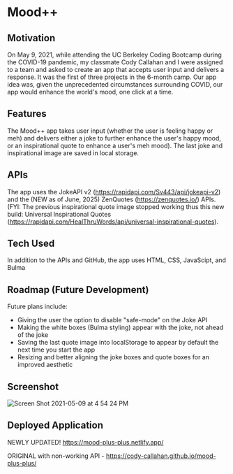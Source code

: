 # Mood++

## Motivation
On May 9, 2021, while attending the UC Berkeley Coding Bootcamp during the COVID-19 pandemic, my classmate Cody Callahan and I were assigned to a team and asked to create an app that accepts user input and delivers a response. It was the first of three projects in the 6-month camp. Our app idea was, given the unprecedented circumstances surrounding COVID, our app would enhance the world's mood, one click at a time.

## Features
The Mood++ app takes user input (whether the user is feeling happy or meh) and delivers either a joke to further enhance the user's happy mood, or an inspirational quote to enhance a user's meh mood). The last joke and inspirational image are saved in local storage.

## APIs
The app uses the JokeAPI v2 (https://rapidapi.com/Sv443/api/jokeapi-v2) and the (NEW as of June, 2025) ZenQuotes (https://zenquotes.io/) APIs. (FYI: The previous inspirational quote image stopped working thus this new build: Universal Inspirational Quotes (https://rapidapi.com/HealThruWords/api/universal-inspirational-quotes). 

## Tech Used
In addition to the APIs and GitHub, the app uses HTML, CSS, JavaScipt, and Bulma

## Roadmap (Future Development)
Future plans include:
* Giving the user the option to disable "safe-mode" on the Joke API
* Making the white boxes (Bulma styling) appear with the joke, not ahead of the joke
* Saving the last quote image into localStorage to appear by default the next time you start the app
* Resizing and better aligning the joke boxes and quote boxes for an improved aesthetic

## Screenshot
![Screen Shot 2021-05-09 at 4 54 24 PM](https://user-images.githubusercontent.com/79061264/117591047-52eb0500-b0e7-11eb-888c-ce31547757b9.png)

## Deployed Application

NEWLY UPDATED! https://mood-plus-plus.netlify.app/

ORIGINAL with non-working API - https://cody-callahan.github.io/mood-plus-plus/
